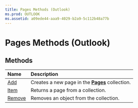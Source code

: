 ```yaml
---
title: Pages Methods (Outlook)
ms.prod: OUTLOOK
ms.assetid: a09ede44-aaa9-4029-b2a9-5c112b48a77b
---
```



# Pages Methods (Outlook)

## Methods



|**Name**|**Description**|
|:-----|:-----|
|[Add](pages-add-method-outlook.md)|Creates a new page in the  **[Pages](pages-object-outlook.md)** collection.|
|[Item](pages-item-method-outlook.md)|Returns a page from a collection.|
|[Remove](pages-remove-method-outlook.md)|Removes an object from the collection.|

